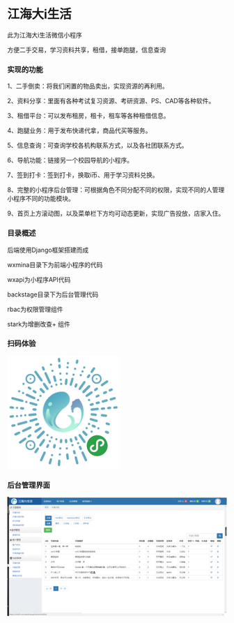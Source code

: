 # 江海大i生活

此为江海大i生活微信小程序

方便二手交易，学习资料共享，租借，接单跑腿，信息查询


### 实现的功能

1、二手倒卖：将我们闲置的物品卖出，实现资源的再利用。

2、资料分享：里面有各种考试复习资源、考研资源、PS、CAD等各种软件。

3、租借平台：可以发布租房，租卡，租车等各种租借信息。

4、跑腿业务：用于发布快递代拿，商品代买等服务。

5、信息查询：可查询学校各机构联系方式，以及各社团联系方式。

6、导航功能：链接另一个校园导航的小程序。

7、签到打卡：签到打卡，换取i币、用于学习资料兑换。

8、完整的小程序后台管理：可根据角色不同分配不同的权限，实现不同的人管理小程序不同的功能模块。

9、首页上方滚动图，以及菜单栏下方均可动态更新，实现广告投放，店家入住。


### 目录概述
后端使用Django框架搭建而成

wxmina目录下为前端小程序的代码

wxapi为小程序API代码

backstage目录下为后台管理代码

rbac为权限管理组件

stark为增删改查+ 组件

### 扫码体验
![images](https://raw.githubusercontent.com/yang91797/ish/master/staticAll/gh_ab9a4c557490_258.jpg)


### 后台管理界面

![images](https://raw.githubusercontent.com/yang91797/ish/master/staticAll/%E8%B6%85%E7%BA%A7%E7%AE%A1%E7%90%86%E5%91%98%E5%90%8E%E5%8F%B0%E7%95%8C%E9%9D%A2.png)
